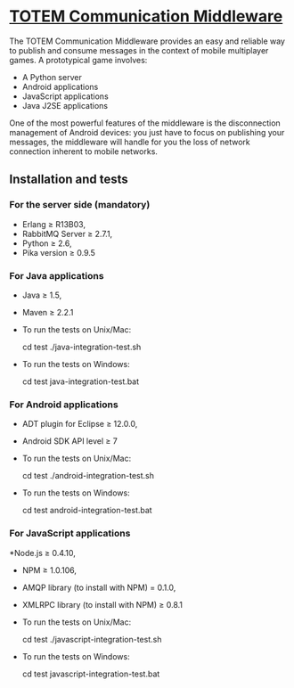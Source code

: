 [TOTEM Communication Middleware](http://www.totem-games.org/?q=Communication%20Middleware)
================================

The TOTEM Communication Middleware provides an easy and reliable way to 
publish and consume messages in the context of mobile multiplayer games. 
A prototypical game involves:
* A Python server
* Android applications
* JavaScript applications
* Java J2SE applications

One of the most powerful features of the middleware is the disconnection 
management of Android devices: you just have to focus on publishing your 
messages, the middleware will handle for you the loss of network 
connection inherent to mobile networks.

Installation and tests
----------------------

### For the server side (mandatory)
* Erlang ≥ R13B03,
* RabbitMQ Server ≥ 2.7.1,
* Python ≥ 2.6,
* Pika version ≥ 0.9.5

### For Java applications
* Java ≥ 1.5,
* Maven ≥ 2.2.1
* To run the tests on Unix/Mac:

    cd test
    ./java-integration-test.sh
* To run the tests on Windows:

    cd test
    java-integration-test.bat


### For Android applications
* ADT plugin for Eclipse ≥ 12.0.0,
* Android SDK API level ≥ 7
* To run the tests on Unix/Mac:

    cd test
    ./android-integration-test.sh
* To run the tests on Windows:

    cd test
    android-integration-test.bat


### For JavaScript applications
*Node.js ≥ 0.4.10,
* NPM ≥ 1.0.106,
* AMQP library (to install with NPM) = 0.1.0,
* XMLRPC library (to install with NPM) ≥ 0.8.1
* To run the tests on Unix/Mac:

    cd test
    ./javascript-integration-test.sh
* To run the tests on Windows:

    cd test
    javascript-integration-test.bat